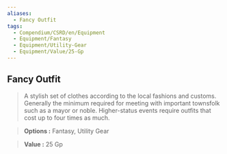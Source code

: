 ```yaml
---
aliases:
  - Fancy Outfit
tags:
  - Compendium/CSRD/en/Equipment
  - Equipment/Fantasy
  - Equipment/Utility-Gear
  - Equipment/Value/25-Gp
---
```

  
    
## Fancy Outfit    
    
>A stylish set of clothes according to the local fashions and customs. Generally the minimum required for meeting with important townsfolk such as a mayor or noble. Higher-status events require outfits that cost up to four times as much.    
> **Options :** Fantasy, Utility Gear    
> **Value :** 25 Gp